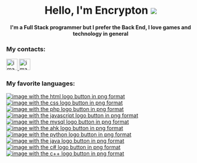 <h1 align="center">
  Hello, I'm Encrypton
  <img src="https://c.tenor.com/-SV9TjUGabMAAAAC/hacker-python.gif">
</h1>
<h4 align="center">
  I'm a Full Stack programmer but I prefer the Back End, I love games and technology in general
</h4>
<h3>
  My contacts:
</h3>
<a href="https://www.instagram.com/gui_silva_ribeiro/">
  <img src="https://camo.githubusercontent.com/aecaf87326884e8b0466bb799265a13fee7586246ebda3e066cb7fad82a1fd23/68747470733a2f2f63646e2e6a7364656c6976722e6e65742f6e706d2f73696d706c652d69636f6e7340332e302e312f69636f6e732f696e7374616772616d2e737667" alt="image with the instagram logo button in png format" width="30px" height="30px">
</a>
<a href="https://www.linkedin.com/in/guilherme-ribeiro-da-silva-b331921a5/">
  <img src="https://camo.githubusercontent.com/28bbd2596707954793abeff9eb24d343c1c78b7bf184b90294b4b190c6097a65/68747470733a2f2f63646e2e6a7364656c6976722e6e65742f6e706d2f73696d706c652d69636f6e7340332e302e312f69636f6e732f6c696e6b6564696e2e737667" alt="image with the linkedin logo button in png format" width="30px" height="30px">
</a>
<h3>
  My favorite languages:
</h3>
<a href="https://developer.mozilla.org/pt-BR/docs/Web/HTML">
  <img src="https://i.ibb.co/4Pzxynd/html.png" alt="image with the html logo button in png format">
</a>
<a href="https://developer.mozilla.org/pt-BR/docs/Web/CSS">
  <img src="https://i.ibb.co/s3vbFW3/css.png" alt="image with the css logo button in png format">
</a>
<a href="https://www.php.net/">
  <img src="https://i.ibb.co/KNVWsWG/php.png" alt="image with the php logo button in png format">
</a>
<a href="https://developer.mozilla.org/pt-BR/docs/Web/JavaScript">
  <img src="https://i.ibb.co/Dzp8LL6/javascript.png" alt="image with the javascript logo button in png format">
</a>
<a href="https://www.mysql.com/">
  <img src="https://i.ibb.co/RNGk4Vp/mySql.png" alt="image with the mysql logo button in png format">
</a>
<a href="https://www.autohotkey.com/">
  <img src="https://i.ibb.co/jWpL8fG/ahk.png" alt="image with the ahk logo button in png format">
</a>
<a href="https://www.python.org/">
  <img src="https://i.ibb.co/prPkkGG/python.png" alt="image with the python logo button in png format">
</a>
<a href="https://www.java.com/pt-BR/">
  <img src="https://i.ibb.co/2ttkPfT/java.png" alt="image with the java logo button in png format">
</a>
<a href="https://docs.microsoft.com/pt-br/dotnet/csharp/">
  <img src="https://i.ibb.co/7vbcFCC/c.png" alt="image with the c# logo button in png format">
</a>
<a href="https://www.w3schools.com/CPP/default.asp">
  <img src="https://i.ibb.co/pwZbx9s/c.png" alt="image with the c++ logo button in png format">
</a>
